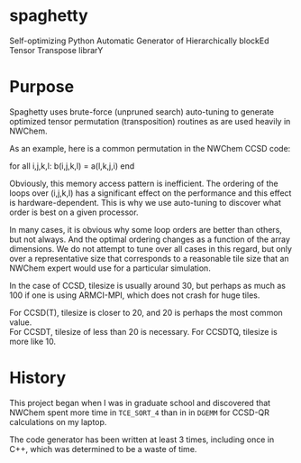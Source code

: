 spaghetty
=========

Self-optimizing Python Automatic Generator of Hierarchically blockEd Tensor Transpose librarY

# Purpose

Spaghetty uses brute-force (unpruned search) auto-tuning to generate optimized
tensor permutation (transposition) routines as are used heavily in NWChem.

As an example, here is a common permutation in the NWChem CCSD code:

for all i,j,k,l:
  b(i,j,k,l) = a(l,k,j,i)
end

Obviously, this memory access pattern is inefficient.  The ordering of the loops
over (i,j,k,l) has a significant effect on the performance and this effect is
hardware-dependent.  This is why we use auto-tuning to discover what order is best
on a given processor.

In many cases, it is obvious why some loop orders are better than others, but not 
always.  And the optimal ordering changes as a function of the array dimensions.
We do not attempt to tune over all cases in this regard, but only over a representative
size that corresponds to a reasonable tile size that an NWChem expert would use for 
a particular simulation.

In the case of CCSD, tilesize is usually around 30, but perhaps as much as 100 if one
is using ARMCI-MPI, which does not crash for huge tiles.

For CCSD(T), tilesize is closer to 20, and 20 is perhaps the most common value.  
For CCSDT, tilesize of less than 20 is necessary.  For CCSDTQ, tilesize is more like 10.

# History

This project began when I was in graduate school and discovered that NWChem spent more
time in ``TCE_SORT_4`` than in in ``DGEMM`` for CCSD-QR calculations on my laptop.

The code generator has been written at least 3 times, including once in C++, which was
determined to be a waste of time.
